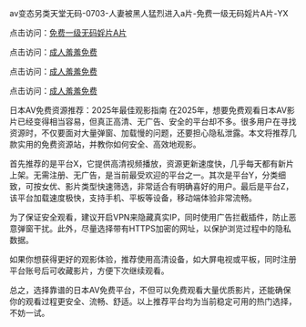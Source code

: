 av变态另类天堂无码-0703-人妻被黑人猛烈进入a片-免费一级无码婬片A片-YX

点击访问：<a href="https://bered.pages.dev/">免费一级无码婬片A片</a>

点击访问：<a href="https://rtj-3zo.pages.dev/">成人羞羞免费</a>

点击访问：<a href="https://vassv.pages.dev/">成人羞羞免费</a>

点击访问：<a href="https://https://vassv.pages.dev/">成人羞羞免费</a>

日本AV免费资源推荐：2025年最佳观影指南
在2025年，想要免费观看日本AV影片已经变得相当容易，但真正高清、无广告、安全的平台却不多。很多用户在寻找资源时，不仅要面对大量弹窗、加载慢的问题，还要担心隐私泄露。本文将推荐几款实用的免费资源站，并教你如何安全、高效地观影。

首先推荐的是平台X，它提供高清视频播放，资源更新速度快，几乎每天都有新片上架。无需注册、无广告，是当前最受欢迎的平台之一。其次是平台Y，分类细致，可按女优、影片类型快速筛选，非常适合有明确喜好的用户。最后是平台Z，该平台加载速度极快，支持手机、平板等设备，移动端体验非常流畅。

为了保证安全观看，建议开启VPN来隐藏真实IP，同时使用广告拦截插件，防止恶意弹窗干扰。此外，尽量选择带有HTTPS加密的网址，以保护浏览过程中的隐私数据。

如果你想获得更好的观影体验，推荐使用高清设备，如大屏电视或平板，同时注册平台账号后可收藏影片，方便下次继续观看。

总之，选择靠谱的日本AV免费平台，不但可以免费观看大量优质影片，还能确保你的观看过程更安全、流畅、舒适。以上推荐平台均为当前稳定可用的热门选择，不妨一试。


<span style="display:none;">[Canonical link](https://github.com/sau20250703/so7）</span>
